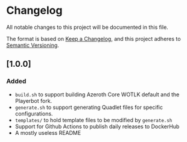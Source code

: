 # Changelog

All notable changes to this project will be documented in this file.

The format is based on [Keep a Changelog](https://keepachangelog.com/en/1.1.0/),
and this project adheres to [Semantic Versioning](https://semver.org/spec/v2.0.0.html).

## [1.0.0]

### Added

- ```build.sh``` to support building Azeroth Core WOTLK default and the Playerbot fork.
- ```generate.sh``` to support generating Quadlet files for specific configurations.
- ```templates/``` to hold template files to be modified by ```generate.sh```
- Support for Github Actions to publish daily releases to DockerHub
- A mostly useless README

